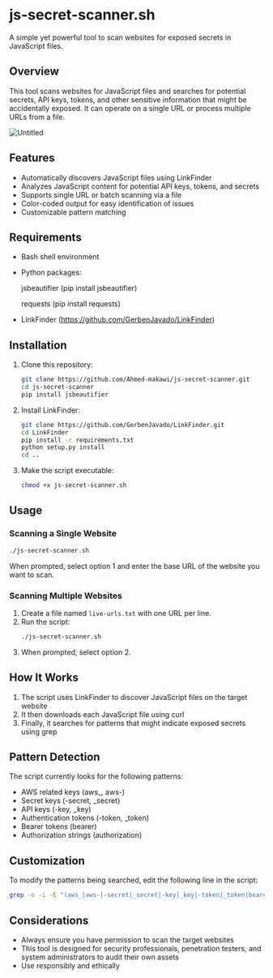 # js-secret-scanner.sh

A simple yet powerful tool to scan websites for exposed secrets in JavaScript files.

## Overview

This tool scans websites for JavaScript files and searches for potential secrets, API keys, tokens, and other sensitive information that might be accidentally exposed. It can operate on a single URL or process multiple URLs from a file.


![Untitled](https://github.com/user-attachments/assets/c7b2956b-77a8-4567-a9c9-a71ff944f66f)


## Features

- Automatically discovers JavaScript files using LinkFinder
- Analyzes JavaScript content for potential API keys, tokens, and secrets
- Supports single URL or batch scanning via a file
- Color-coded output for easy identification of issues
- Customizable pattern matching

## Requirements

- Bash shell environment
- Python packages:
  
    jsbeautifier (pip install jsbeautifier)
  
    requests (pip install requests)
- LinkFinder (https://github.com/GerbenJavado/LinkFinder)

## Installation

1. Clone this repository:
   ```bash
   git clone https://github.com/Ahmed-makawi/js-secret-scanner.git
   cd js-secret-scanner
   pip install jsbeautifier
   ```

2. Install LinkFinder:
   ```bash
   git clone https://github.com/GerbenJavado/LinkFinder.git
   cd LinkFinder
   pip install -r requirements.txt
   python setup.py install
   cd ..
   ```

3. Make the script executable:
   ```bash
   chmod +x js-secret-scanner.sh
   ```

## Usage

### Scanning a Single Website

```bash
./js-secret-scanner.sh
```

When prompted, select option 1 and enter the base URL of the website you want to scan.

### Scanning Multiple Websites

1. Create a file named `live-urls.txt` with one URL per line.
2. Run the script:
   ```bash
   ./js-secret-scanner.sh
   ```
3. When prompted, select option 2.

## How It Works

1. The script uses LinkFinder to discover JavaScript files on the target website
2. It then downloads each JavaScript file using curl
3. Finally, it searches for patterns that might indicate exposed secrets using grep

## Pattern Detection

The script currently looks for the following patterns:
- AWS related keys (aws_, aws-)
- Secret keys (-secret, _secret)
- API keys (-key, _key)
- Authentication tokens (-token, _token)
- Bearer tokens (bearer)
- Authorization strings (authorization)

## Customization

To modify the patterns being searched, edit the following line in the script:
```bash
grep -o -i -E "(aws_|aws-|-secret|_secret|-key|_key|-token|_token|bearer|authorization).{0,160}"
```

## Considerations

- Always ensure you have permission to scan the target websites
- This tool is designed for security professionals, penetration testers, and system administrators to audit their own assets
- Use responsibly and ethically

